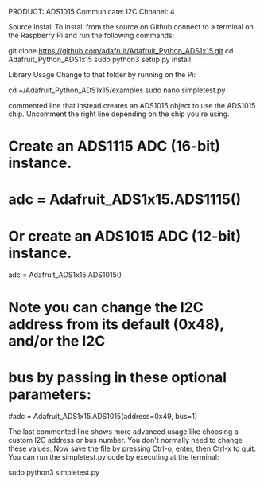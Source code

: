 PRODUCT: ADS1015
Communicate: I2C
Chnanel: 4 


Source Install
To install from the source on Github connect to a terminal on the Raspberry Pi and run the following commands:

git clone https://github.com/adafruit/Adafruit_Python_ADS1x15.git
cd Adafruit_Python_ADS1x15
sudo python3 setup.py install

Library Usage
Change to that folder by running on the Pi:

cd ~/Adafruit_Python_ADS1x15/examples
sudo nano simpletest.py

commented line that instead creates an ADS1015 object to use the ADS1015 chip.  Uncomment the right line depending on the chip you're using.

# Create an ADS1115 ADC (16-bit) instance.
# adc = Adafruit_ADS1x15.ADS1115()
 
# Or create an ADS1015 ADC (12-bit) instance.
adc = Adafruit_ADS1x15.ADS1015()
 
# Note you can change the I2C address from its default (0x48), and/or the I2C
# bus by passing in these optional parameters:
#adc = Adafruit_ADS1x15.ADS1015(address=0x49, bus=1)

The last commented line shows more advanced usage like choosing a custom I2C address or bus number. You don't normally need to change these values.
Now save the file by pressing Ctrl-o, enter, then Ctrl-x to quit.  You can run the simpletest.py code by executing at the terminal:

sudo python3 simpletest.py
